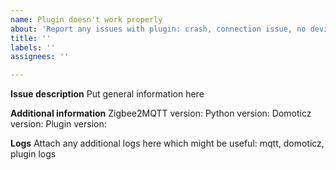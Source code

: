 ```yaml
---
name: Plugin doesn't work properly
about: 'Report any issues with plugin: crash, connection issue, no devices, etc.'
title: ''
labels: ''
assignees: ''

---
```


**Issue description**
Put general information here

**Additional information**
Zigbee2MQTT version:
Python version:
Domoticz version:
Plugin version:

**Logs**
Attach any additional logs here which might be useful: mqtt, domoticz, plugin logs
